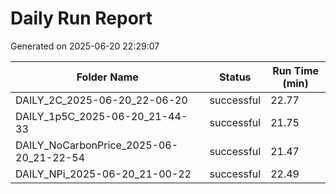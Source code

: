 # Daily Run Report
Generated on 2025-06-20 22:29:07

| Folder Name | Status     | Run Time (min) |
|-------------|------------|----------------|
| DAILY_2C_2025-06-20_22-06-20 | successful | 22.77 |
| DAILY_1p5C_2025-06-20_21-44-33 | successful | 21.75 |
| DAILY_NoCarbonPrice_2025-06-20_21-22-54 | successful | 21.47 |
| DAILY_NPi_2025-06-20_21-00-22 | successful | 22.49 |